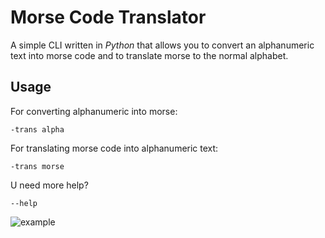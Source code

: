 # Morse Code Translator
A simple CLI written in *Python* that allows you to convert an alphanumeric text into morse code and to translate morse to the normal alphabet. 

## Usage 
For converting alphanumeric into morse:
```
-trans alpha 
```

For translating morse code into alphanumeric text:
```
-trans morse
``` 

U need more help? 
```
--help
```

![example](https://media.discordapp.net/attachments/876903183237148702/987393613333934141/unknown.png?width=731&height=386)
